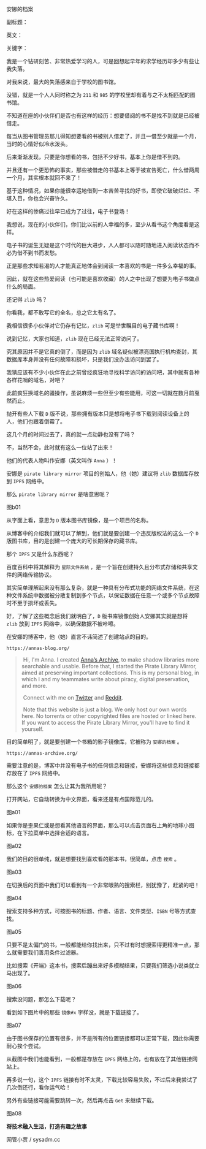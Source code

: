 安娜的档案

副标题：

英文：

关键字：



我是一个钻研刻苦、非常热爱学习的人，可是回想起早年的求学经历却多少有些让我失落。

对我来说，最大的失落感来自于学校的图书馆。

没错，就是一个人人同时称之为 `211` 和 `985` 的学校里却有着与之不太相匹配的图书馆。

不知道在座的小伙伴们是否也有这样的经历：想要借阅的书不是找不到就是已经被借走。

每当从图书管理员那儿得知想要看的书被别人借走了，并且一借至少就是一个月，当时的心情好似冷水泼头。

后来渐渐发现，只要是你想看的书，包括不少好书，基本上你是借不到的。

并且还有一个更恐怖的事实，那些被借走的书基本上等于被宣告死亡，什么借两周一个月，其实根本就回不来了！

基于这种情况，如果你能很幸运地借到一本苦苦寻找的好书，即使它破破烂烂、不堪入目，你也会兴奋许久。

好在这样的惨痛过往早已成为了过往，电子书登场！



我想说，现在的小伙伴们，你们比以前的人幸福的多，至少从看书这个角度看是这样。

电子书的诞生无疑是这个时代的巨大进步，人人都可以随时随地进入阅读状态而不必为借不到书而发愁。

正是那些求知若渴的人才能真正地体会到阅读一本喜欢的书是一件多么幸福的事。

因此，就在这些热爱阅读（也可能是喜欢收藏）的人之中出现了想要为电子书做点什么的局面。



还记得 `zlib` 吗？

你看我，都不敢写它的全名，总之它太有名了。

我相信很多小伙伴对它仍存有记忆，`zlib` 可是举世瞩目的电子藏书库啊！

说到记忆，大家也知道，`zlib` 现在已经无法正常访问了。

究其原因并不是它真的倒了，而是因为 `zlib` 域名疑似被漂亮国执行机构查封，其数据库本身并没有任何故障和损坏，只是我们没办法访问到罢了。

我猜应该有不少小伙伴在此之前曾经疯狂地寻找科学访问的访问吧，其中就有各种各样花哨的域名，对吧？



此前疯狂换域名的骚操作，虽说麻烦一些但至少有些能用，可这一切就在数月前戛然而止。

抛开有些人下载 `D` 版不说，那些拥有版本只是想将电子书下载到阅读设备上的人，他们也跟着倒霉了。

这几个月的时间过去了，真的就一点动静也没有了吗？

不，当然不会，此时就有这么一位站了出来！





他们的代表人物叫作安娜（英文叫作 `Anna` ）！



安娜是 `pirate library mirror` 项目的创始人，他（她）建议将 `zlib` 数据库存放到 `IPFS` 网络中。

那么 `pirate library mirror` 是啥意思呢？

图b01



从字面上看，意思为 `D` 版本图书库镜像，是一个项目的名称。

从博客中的介绍我们就可以了解到，他们就是要创建一个违反版权法的这么一个 `D` 版图书库，目的是创建一个庞大的可长期保存的藏书库。



那个 `IPFS` 又是什么东西呢？

百度百科中将其解释为 `星际文件系统` ，是一个旨在创建持久且分布式存储和共享文件的网络传输协议。

其实简单理解起来没有那么复杂，就是一种具有分布式功能的网络文件系统，在这种文件系统中数据被分散复制到多个节点，以保证数据在任意一个或多个节点故障时不至于损坏或丢失。



好，了解了这些概念后我们就明白了，`D` 版书库镜像创始人安娜其实就是想将 `zlib` 放到 `IPFS` 网络中，以确保数据不被咔嚓。

在安娜的博客中，他（她）直言不讳简述了创建站点的目的。

```
https://annas-blog.org/
```

> ​        Hi, I'm Anna. I created [Anna’s Archive](https://annas-archive.org/), to make shadow libraries more searchable and usable. Before that, I  started the Pirate Library Mirror, aimed at preserving important  collections. This is my personal blog, in which I and my teammates write about piracy, digital preservation, and more.      
>
> ​        Connect with me on [Twitter](https://twitter.com/AnnaArchivist) and [Reddit](https://www.reddit.com/user/AnnaArchivist).      
>
> ​        Note that this website is just a blog. We only host our own  words here. No torrents or other copyrighted files are hosted or linked  here. If you want to access the Pirate Library Mirror, you'll have to  find it yourself.       



目的简单明了，就是要创建一个书箱的影子镜像库，它被称为 `安娜的档案` 。

```
https://annas-archive.org/
```



需要注意的是，博客中并没有电子书的任何信息和链接，安娜将这些信息和链接都存放在了 `IPFS` 网络中。

那么这个 `安娜的档案` 怎么让其为我所用呢？



打开网站，它自动转换为中文界面，看来还是有点国际范儿的。

图a01



如果你是歪果仁或是想看其他语言的界面，那么可以点击页面右上角的地球小图标，在下拉菜单中选择合适的语言。

图a02



我们的目的很单纯，就是想要找到喜欢看的那本书，很简单，点击 `搜索` 。

图a03



在切换后的页面中我们可以看到有一个非常眼熟的搜索栏，别犹豫了，赶紧的吧！

图a04



搜索支持多种方式，可按图书的标题、作者、语言、文件类型、`ISBN` 号等方式查找。

图a05



只要不是太偏门的书，一般都能给你找出来，只不过有时想搜索得更精准一点，那么就需要我们善用条件过滤器。

比如搜索《开端》这本书，搜索后蹦出来好多模糊结果，只要我们筛选小说类就立马出现了。

图a06



搜索没问题，那怎么下载呢？

看到如下图片中的那些 `镜像#x` 字样没，就是下载链接了。

图a07



由于图书保存的位置有很多，并不是所有的位置链接都可以正常下载，因此你需要耐心挨个尝试。

从截图中我们也能看到，一般都是存放在 `IPFS` 网络上的，也有放在了其他链接网站上。

再多说一句，这个 `IPFS` 链接有时不太灵，下载比较容易失败，不过后来我尝试了几次倒还行，看你运气哈！



另外有些链接可能需要跳转一次，然后再点击 `Get` 来继续下载。

图a08







**将技术融入生活，打造有趣之故事**

网管小贾 / sysadm.cc